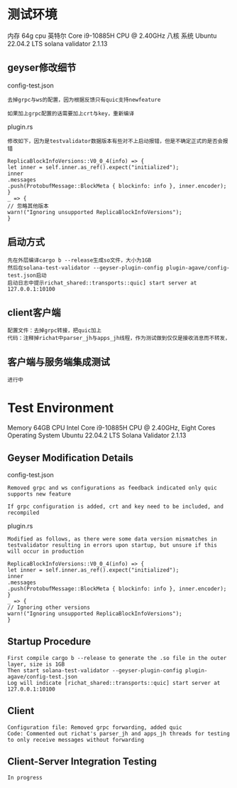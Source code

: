# 测试环境
内存 64g
cpu 英特尔 Core i9-10885H CPU @ 2.40GHz 八核
系统 Ubuntu 22.04.2 LTS
solana validator 2.1.13

## geyser修改细节
config-test.json

    去掉grpc与ws的配置，因为根据反馈只有quic支持newfeature

    如果加上grpc配置的话需要加上crt与key，重新编译
plugin.rs

    修改如下，因为是testvalidator数据版本有些对不上启动报错，但是不确定正式的是否会报错

    ReplicaBlockInfoVersions::V0_0_4(info) => {
    let inner = self.inner.as_ref().expect("initialized");
    inner
    .messages
    .push(ProtobufMessage::BlockMeta { blockinfo: info }, inner.encoder);
    }
    _ => {
    // 忽略其他版本
    warn!("Ignoring unsupported ReplicaBlockInfoVersions");
    }

## 启动方式
    先在外层编译cargo b --release生成so文件，大小为1GB
    然后在solana-test-validator --geyser-plugin-config plugin-agave/config-test.json启动
    启动日志中提示richat_shared::transports::quic] start server at 127.0.0.1:10100

## client客户端

    配置文件：去掉grpc转接，把quic加上
    代码：注释掉richat中parser_jh与apps_jh线程，作为测试做到仅仅是接收消息而不转发，

## 客户端与服务端集成测试
    
    进行中

# Test Environment
Memory 64GB
CPU Intel Core i9-10885H CPU @ 2.40GHz, Eight Cores
Operating System Ubuntu 22.04.2 LTS
Solana Validator 2.1.13

## Geyser Modification Details
config-test.json

    Removed grpc and ws configurations as feedback indicated only quic supports new feature

    If grpc configuration is added, crt and key need to be included, and recompiled
plugin.rs

    Modified as follows, as there were some data version mismatches in testvalidator resulting in errors upon startup, but unsure if this will occur in production

    ReplicaBlockInfoVersions::V0_0_4(info) => {
    let inner = self.inner.as_ref().expect("initialized");
    inner
    .messages
    .push(ProtobufMessage::BlockMeta { blockinfo: info }, inner.encoder);
    }
    _ => {
    // Ignoring other versions
    warn!("Ignoring unsupported ReplicaBlockInfoVersions");
    }

## Startup Procedure
    First compile cargo b --release to generate the .so file in the outer layer, size is 1GB
    Then start solana-test-validator --geyser-plugin-config plugin-agave/config-test.json
    Log will indicate [richat_shared::transports::quic] start server at 127.0.0.1:10100

## Client
    Configuration file: Removed grpc forwarding, added quic
    Code: Commented out richat's parser_jh and apps_jh threads for testing to only receive messages without forwarding

## Client-Server Integration Testing
    In progress